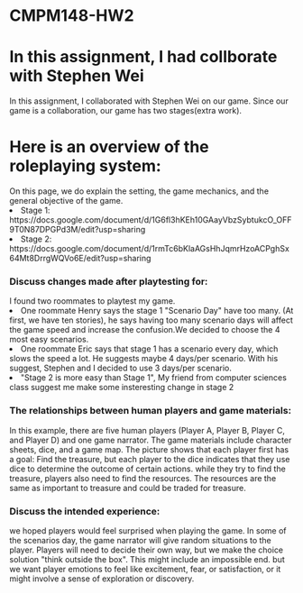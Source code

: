 # CMPM148-HW2

<h1>In this assignment, I had collborate with Stephen Wei</h1>
In this assignment, I collaborated with Stephen Wei on our game. Since our game is a collaboration, our game has two stages(extra work).

<h1>Here is an overview of the roleplaying system:</h1>
On this page, we do explain the setting, the game mechanics, and the general objective of the game. 

<li>Stage 1: https://docs.google.com/document/d/1G6fl3hKEh10GAayVbzSybtukcO_OFF9T0N87DPGPd3M/edit?usp=sharing</li>
<li>Stage 2: https://docs.google.com/document/d/1rmTc6bKlaAGsHhJqmrHzoACPghSx64Mt8DrrgWQVo6E/edit?usp=sharing</li>

<h3>Discuss changes made after playtesting for:</h3> 
I found two roommates to playtest my game. 
<li> One roommate Henry says the stage 1 "Scenario Day" have too many. (At first, we have ten stories), he says having too many scenario days will affect the game speed and increase the confusion.We decided to choose the 4 most easy scenarios.</li> 
<li>One roommate Eric says that stage 1 has a scenario every day, which slows the speed a lot. He suggests maybe 4 days/per scenario. With his suggest, Stephen and I decided to use 3 days/per scenario.</li>
<li>"Stage 2 is more easy than Stage 1", My friend from computer sciences class suggest me make some insteresting change in stage 2</li>

<h3> The relationships between human players and game materials:</h3> 
In this example, there are five human players (Player A, Player B, Player C, and Player D) and one game narrator. The game materials include character sheets, dice, and a game map. The picture shows that each player first has a goal: Find the treasure, but each player to the dice indicates that they use dice to determine the outcome of certain actions. while they try to find the treasure, players also need to find the resources. The resources are the same as important to treasure and could be traded for treasure.


<h3> Discuss the intended experience:</h3> 
we hoped players would feel surprised when playing the game. In some of the scenarios day, the game narrator will give random situations to the player. Players will need to decide their own way, but we make the choice solution "think outside the box". This might include an impossible end. but we want player emotions to feel like excitement, fear, or satisfaction, or it might involve a sense of exploration or discovery.

